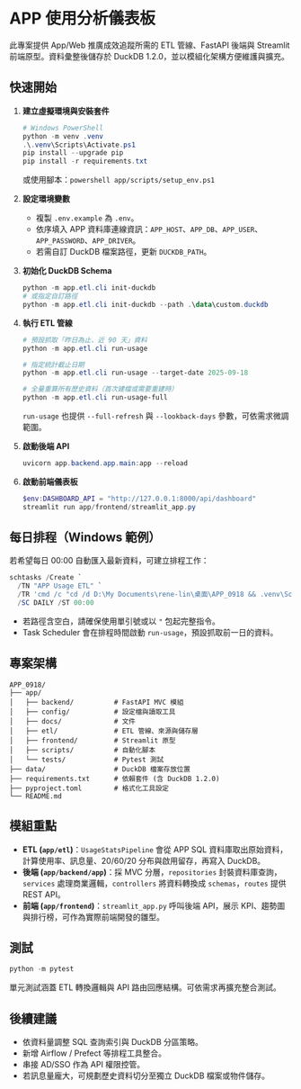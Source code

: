 ﻿# APP 使用分析儀表板

此專案提供 App/Web 推廣成效追蹤所需的 ETL 管線、FastAPI 後端與 Streamlit 前端原型。資料彙整後儲存於 DuckDB 1.2.0，並以模組化架構方便維護與擴充。

## 快速開始

1. **建立虛擬環境與安裝套件**

   ```powershell
   # Windows PowerShell
   python -m venv .venv
   .\.venv\Scripts\Activate.ps1
   pip install --upgrade pip
   pip install -r requirements.txt
   ```

   或使用腳本：`powershell app/scripts/setup_env.ps1`

2. **設定環境變數**

   - 複製 `.env.example` 為 `.env`。
   - 依序填入 APP 資料庫連線資訊：`APP_HOST`、`APP_DB`、`APP_USER`、`APP_PASSWORD`、`APP_DRIVER`。
   - 若需自訂 DuckDB 檔案路徑，更新 `DUCKDB_PATH`。

3. **初始化 DuckDB Schema**

   ```powershell
   python -m app.etl.cli init-duckdb
   # 或指定自訂路徑
   python -m app.etl.cli init-duckdb --path .\data\custom.duckdb
   ```

4. **執行 ETL 管線**

   ```powershell
   # 預設抓取「昨日為止、近 90 天」資料
   python -m app.etl.cli run-usage

   # 指定統計截止日期
   python -m app.etl.cli run-usage --target-date 2025-09-18

   # 全量重算所有歷史資料（首次建檔或需要重建時）
   python -m app.etl.cli run-usage-full
   ```

   `run-usage` 也提供 `--full-refresh` 與 `--lookback-days` 參數，可依需求微調範圍。

5. **啟動後端 API**

   ```powershell
   uvicorn app.backend.app.main:app --reload
   ```

6. **啟動前端儀表板**

   ```powershell
   $env:DASHBOARD_API = "http://127.0.0.1:8000/api/dashboard"
   streamlit run app/frontend/streamlit_app.py
   ```

## 每日排程（Windows 範例）

若希望每日 00:00 自動匯入最新資料，可建立排程工作：

```powershell
schtasks /Create `
  /TN "APP Usage ETL" `
  /TR 'cmd /c "cd /d D:\My Documents\rene-lin\桌面\APP_0918 && .venv\Scripts\python.exe -m app.etl.cli run-usage"' `
  /SC DAILY /ST 00:00
```

- 若路徑含空白，請確保使用單引號或以 `"` 包起完整指令。
- Task Scheduler 會在排程時間啟動 `run-usage`，預設抓取前一日的資料。

## 專案架構

```
APP_0918/
├── app/
│   ├── backend/          # FastAPI MVC 模組
│   ├── config/           # 設定檔與讀取工具
│   ├── docs/             # 文件
│   ├── etl/              # ETL 管線、來源與儲存層
│   ├── frontend/         # Streamlit 原型
│   ├── scripts/          # 自動化腳本
│   └── tests/            # Pytest 測試
├── data/                 # DuckDB 檔案存放位置
├── requirements.txt      # 依賴套件 (含 DuckDB 1.2.0)
├── pyproject.toml        # 格式化工具設定
└── README.md
```

## 模組重點

- **ETL (`app/etl`)**：`UsageStatsPipeline` 會從 APP SQL 資料庫取出原始資料，計算使用率、訊息量、20/60/20 分布與啟用留存，再寫入 DuckDB。
- **後端 (`app/backend/app`)**：採 MVC 分層，`repositories` 封裝資料庫查詢，`services` 處理商業邏輯，`controllers` 將資料轉換成 `schemas`，`routes` 提供 REST API。
- **前端 (`app/frontend`)**：`streamlit_app.py` 呼叫後端 API，展示 KPI、趨勢圖與排行榜，可作為實際前端開發的雛型。

## 測試

```powershell
python -m pytest
```

單元測試涵蓋 ETL 轉換邏輯與 API 路由回應結構。可依需求再擴充整合測試。

## 後續建議

- 依資料量調整 SQL 查詢索引與 DuckDB 分區策略。
- 新增 Airflow / Prefect 等排程工具整合。
- 串接 AD/SSO 作為 API 權限控管。
- 若訊息量龐大，可規劃歷史資料切分至獨立 DuckDB 檔案或物件儲存。
